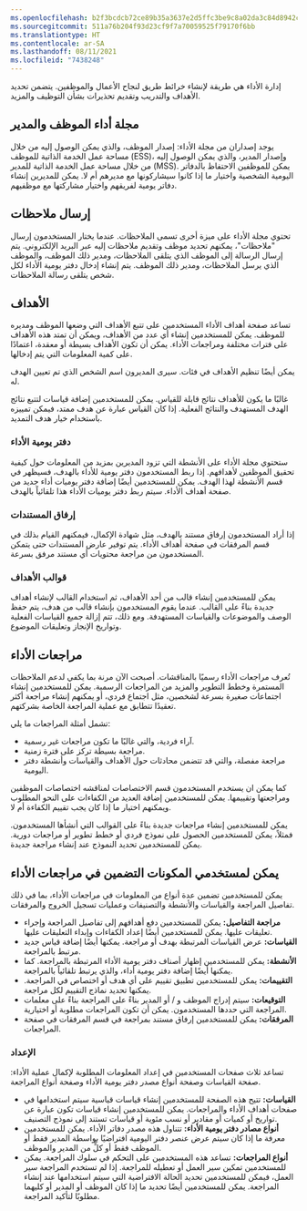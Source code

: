 ```yaml
---
ms.openlocfilehash: b2f3bcdcb72ce89b35a3637e2d5ffc3be9c8a02da3c84d8942c878eda4f00992
ms.sourcegitcommit: 511a76b204f93d23cf9f7a70059525f79170f6bb
ms.translationtype: HT
ms.contentlocale: ar-SA
ms.lasthandoff: 08/11/2021
ms.locfileid: "7438248"
---
```

إدارة الأداء هي طريقة لإنشاء خرائط طريق لنجاح الأعمال والموظفين. يتضمن تحديد الأهداف والتدريب وتقديم تحذيرات بشأن التوظيف والمزيد.

## <a name="employee-and-manager-performance-journal"></a>مجلة أداء الموظف والمدير

يوجد إصداران من مجلة الأداء: إصدار الموظف، والذي يمكن الوصول إليه من خلال مساحة عمل الخدمة الذاتية للموظف (ESS)، وإصدار المدير، والذي يمكن الوصول إليه من خلال مساحة عمل الخدمة الذاتية للمدير (MSS). يمكن للموظفين الاحتفاظ بالدفاتر اليومية الشخصية واختيار ما إذا كانوا سيشاركونها مع مديرهم أم لا. يمكن للمديرين إنشاء دفاتر يومية لفريقهم واختيار مشاركتها مع موظفيهم.

## <a name="send-feedback"></a>إرسال ملاحظات

تحتوي مجلة الأداء على ميزة أخرى تسمى الملاحظات. عندما يختار المستخدمون إرسال "ملاحظات"، يمكنهم تحديد موظف وتقديم ملاحظات إليه عبر البريد الإلكتروني. يتم إرسال الرسالة إلى الموظف الذي يتلقى الملاحظات، ومدير ذلك الموظف، والموظف الذي يرسل الملاحظات، ومدير ذلك الموظف. يتم إنشاء إدخال دفتر يومية الأداء لكل شخص يتلقى رسالة الملاحظات.

## <a name="goals"></a>الأهداف

تساعد صفحة أهداف الأداء المستخدمين على تتبع الأهداف التي وضعها الموظف ومديره للموظف. يمكن للمستخدمين إنشاء أي عدد من الأهداف، ويمكن أن تمتد هذه الأهداف على فترات مختلفة ومراجعات الأداء. يمكن أن تكون الأهداف بسيطة أو معقدة، اعتمادًا على كمية المعلومات التي يتم إدخالها.

يمكن أيضًا تنظيم الأهداف في فئات. سيرى المديرون اسم الشخص الذي تم تعيين الهدف له.

غالبًا ما يكون للأهداف نتائج قابلة للقياس. يمكن للمستخدمين إضافة قياسات لتتبع نتائج الهدف المستهدف والنتائج الفعلية. إذا كان القياس عبارة عن هدف ممتد، فيمكن تمييزه باستخدام خيار هدف التمديد.

### <a name="performance-journal"></a>دفتر يومية الأداء

ستحتوي مجلة الأداء على الأنشطة التي تزود المديرين بمزيد من المعلومات حول كيفية تحقيق الموظفين لأهدافهم. إذا ربط المستخدمون دفتر يومية للأداء بالهدف، فسيظهر في قسم الأنشطة لهذا الهدف. يمكن للمستخدمين أيضًا إضافة دفتر يوميات أداء جديد من صفحة أهداف الأداء. سيتم ربط دفتر يوميات الأداء هذا تلقائياً بالهدف.

### <a name="attach-documents"></a>إرفاق المستندات

إذا أراد المستخدمون إرفاق مستند بالهدف، مثل شهادة الإكمال، فيمكنهم القيام بذلك في قسم المرفقات في صفحة أهداف الأداء. يتم توفير عارض المستندات حتى يتمكن المستخدمون من مراجعة محتويات أي مستند مرفق بسرعة.

### <a name="goal-templates"></a>قوالب الأهداف

يمكن للمستخدمين إنشاء قالب من أحد الأهداف، ثم استخدام القالب لإنشاء أهداف جديدة بناءً على القالب. عندما يقوم المستخدمون بإنشاء قالب من هدف، يتم حفظ الوصف والموضوعات والقياسات المستهدفة. ومع ذلك، تتم إزالة جميع القياسات الفعلية وتواريخ الإنجاز وتعليقات الموضوع.

## <a name="performance-reviews"></a>مراجعات الأداء

تُعرف مراجعات الأداء رسميًا بالمناقشات. أصبحت الآن مرنة بما يكفي لدعم الملاحظات المستمرة وخطط التطوير والمزيد من المراجعات الرسمية. يمكن للمستخدمين إنشاء اجتماعات صغيرة بسرعة لشخصين، مثل اجتماع فردي، أو يمكنهم إنشاء مراجعة أكثر تعقيدًا تتطابق مع عملية المراجعة الخاصة بشركتهم.

تشمل أمثلة المراجعات ما يلي:

 -  آراء فردية، والتي غالبًا ما تكون مراجعات غير رسمية.
 -  مراجعة بسيطة تركز على فترة زمنية.
 -  مراجعة مفصلة، والتي قد تتضمن محادثات حول الأهداف والقياسات وأنشطة دفتر اليومية.

كما يمكن ان يستخدم المستخدمون قسم الاختصاصات لمناقشه اختصاصات الموظفين ومراجعتها وتقييمها. يمكن للمستخدمين إضافة العديد من الكفاءات على النحو المطلوب ويمكنهم اختيار ما إذا كان يجب تقييم الكفاءة أم لا.

يمكن للمستخدمين إنشاء مراجعات جديدة بناءً على القوالب التي أنشأها المستخدمون. فمثلاً، يمكن للمستخدمين الحصول على نموذج فردي أو خطط تطوير أو مراجعات دورية. يمكن للمستخدمين تحديد النموذج عند إنشاء مراجعة جديدة.

## <a name="components-users-can-include-in-performance-reviews"></a>يمكن لمستخدمي المكونات التضمين في مراجعات الأداء

يمكن للمستخدمين تضمين عدة أنواع من المعلومات في مراجعات الأداء، بما في ذلك تفاصيل المراجعة والقياسات والأنشطة والتصنيفات وعمليات تسجيل الخروج والمرفقات.

 -  **مراجعة التفاصيل:** يمكن للمستخدمين دفع أهدافهم إلى تفاصيل المراجعة وإجراء تعليقات عليها. يمكن للمستخدمين أيضًا إعداد الكفاءات وإبداء التعليقات عليها.
 -  **القياسات:** عرض القياسات المرتبطة بهدف أو مراجعة. يمكنها أيضًا إضافة قياس جديد مرتبط بالمراجعة.
 -  **الأنشطة:** يمكن للمستخدمين إظهار أصناف دفتر يومية الأداء المرتبطة بالمراجعة. كما يمكنها أيضًا إضافة دفتر يومية أداء، والذي يرتبط تلقائياً بالمراجعة.
 -  **التقييمات:** يمكن للمستخدمين تطبيق تقييم على أي هدف أو اختصاص في المراجعة. يمكنها تحديد نماذج التقييم لكل مراجعة.
 -  **التوقيعات:** سيتم إدراج الموظف و / أو المدير بناءً على المراجعة بناءً على معلمات المراجعة التي حددها المستخدمون. يمكن أن تكون المراجعات مطلوبة أو اختيارية.
 -  **المرفقات:** يمكن للمستخدمين إرفاق مستند بمراجعة في قسم المرفقات في صفحة المراجعات.

### <a name="setup"></a>الإعداد

تساعد ثلاث صفحات المستخدمين في إعداد المعلومات المطلوبة لإكمال عملية الأداء: صفحة القياسات وصفحة أنواع مصدر دفتر يومية الأداء وصفحة أنواع المراجعة.

 -  **القياسات:** تتيح هذه الصفحة للمستخدمين إنشاء قياسات قياسية سيتم استخدامها في صفحات أهداف الأداء والمراجعات. يمكن للمستخدمين إنشاء قياسات تكون عبارة عن تواريخ أو كميات أو مقادير أو نسب مئوية أو قياسات تستند إلى نموذج التصنيف.
 -  **أنواع مصادر دفتر يومية الأداء:** تتناول هذه مصدر دفاتر الأداء. يمكن للمستخدمين معرفة ما إذا كان سيتم عرض عنصر دفتر اليومية افتراضيًا بواسطة المدير فقط أو الموظف فقط أو كلٍّ من المدير والموظف.
 -  **أنواع المراجعات:** تساعد هذه المستخدمين على التحكم في سلوك المراجعة. يمكن للمستخدمين تمكين سير العمل أو تعطيله للمراجعة. إذا لم تستخدم المراجعة سير العمل، فيمكن للمستخدمين تحديد الحالة الافتراضية التي سيتم استخدامها عند إنشاء المراجعة. يمكن للمستخدمين أيضًا تحديد ما إذا كان الموظف أو المدير أو كليهما مطلوبًا لتأكيد المراجعة.
